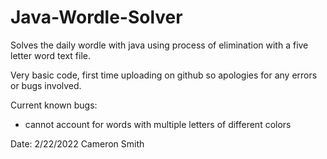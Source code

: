 # Java-Wordle-Solver
Solves the daily wordle with java using process of elimination with a five letter word text file.

Very basic code, first time uploading on github so apologies for any errors or bugs involved.

Current known bugs:
- cannot account for words with multiple letters of different colors

Date: 2/22/2022
Cameron Smith
